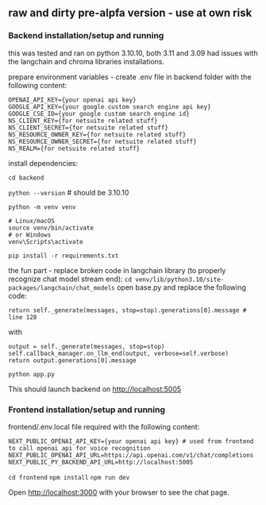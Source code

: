 ## raw and dirty pre-alpfa version - use at own risk

### Backend installation/setup and running

this was tested and ran on python 3.10.10, both 3.11 and 3.09 had issues with the langchain and chroma libraries installations.

prepare environment variables - create .env file in backend folder with the following content:
```
OPENAI_API_KEY={your openai api key}
GOOGLE_API_KEY={your google custom search engine api key}
GOOGLE_CSE_ID={your google custom search engine id}
NS_CLIENT_KEY={for netsuite related stuff}
NS_CLIENT_SECRET={for netsuite related stuff}
NS_RESOURCE_OWNER_KEY={for netsuite related stuff}
NS_RESOURCE_OWNER_SECRET={for netsuite related stuff}
NS_REALM={for netsuite related stuff}
```

install dependencies:

```cd backend```

```python --version``` # should be 3.10.10

```python -m venv venv```

```
# Linux/macOS
source venv/bin/activate
# or Windows
venv\Scripts\activate
```

`pip install -r requirements.txt`

the fun part - replace broken code in langchain library (to properly recognize chat model stream end):
`cd venv/lib/python3.10/site-packages/langchain/chat_models`
open base.py and replace the following code:
```
return self._generate(messages, stop=stop).generations[0].message # line 128
```
with
```
output = self._generate(messages, stop=stop)
self.callback_manager.on_llm_end(output, verbose=self.verbose)
return output.generations[0].message
```


`python app.py`

This should launch backend on [http://localhost:5005](http://localhost:5005)

### Frontend installation/setup and running

frontend/.env.local file required with the following content:
```
NEXT_PUBLIC_OPENAI_API_KEY={your openai api key} # used from frontend to call openai api for voice recognition
NEXT_PUBLIC_OPENAI_API_URL=https://api.openai.com/v1/chat/completions
NEXT_PUBLIC_PY_BACKEND_API_URL=http://localhost:5005
```

`cd frontend`
`npm install`
`npm run dev`

Open [http://localhost:3000](http://localhost:3000) with your browser to see the chat page.
